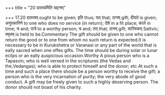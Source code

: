+++
title = "20 दातव्यमिति यद्दानम्"

+++
17.20 दातव्यम् ought to be given; इति thus; यत् that; दानम् gift; दीयते
is given; अनुपकारिणे to one who does no service (in return); देशे in a
fit place; काले in time; च and; पात्रे to a worthy person; च and; तत्
that; दानम् gift; सात्त्विकम् Sattvic; स्मृतम् is held to be.Commentary
The gift should be given to one who cannot return the good or to one
from whom no such return is expected.It is necessary to be in
Kurukshetra or Varanasi or any part of the world that is eally sacred
when one offes gifts. The time should be during solar or lunar eclips or
an eally auspicious occasion.Worthy A pious person who is a Tapasvin;
who is well versed in the scriptures (the Vedas and the,Vedangas); who
is able to protect himself and the donor; etc.At such a time and such a
place there shoule be a person worthy to receive the gift; a person who
is the very incarnation of purity; the very abode of good conduct. A
gift may be freely given to such a highly deserving person. The donor
should not boast of his charity.
